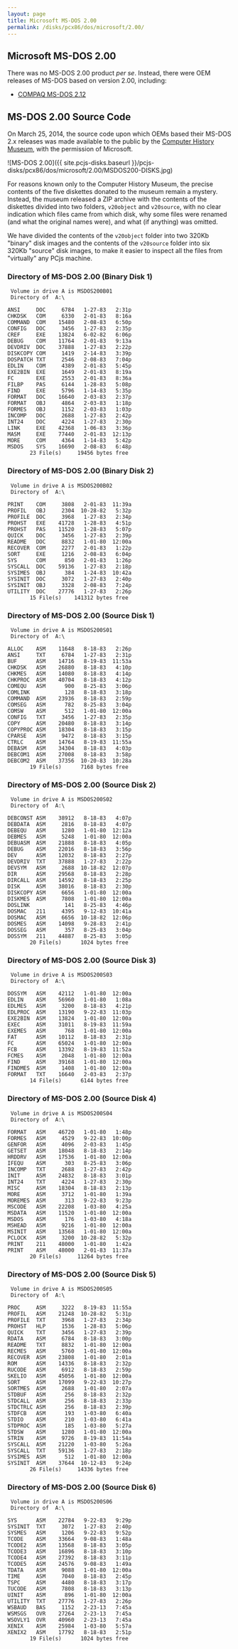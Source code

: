 ```yaml
---
layout: page
title: Microsoft MS-DOS 2.00
permalink: /disks/pcx86/dos/microsoft/2.00/
---
```


Microsoft MS-DOS 2.00
---------------------

There was no MS-DOS 2.00 product *per se*.  Instead, there were OEM releases of MS-DOS based on version 2.00,
including:

* [COMPAQ MS-DOS 2.12](/disks/pcx86/dos/compaq/2.12/)

MS-DOS 2.00 Source Code
-----------------------

On March 25, 2014, the source code upon which OEMs based their MS-DOS 2.x releases was made available to the
public by the [Computer History Museum](http://www.computerhistory.org/atchm/microsoft-ms-dos-early-source-code/),
with the permission of Microsoft.

![MS-DOS 2.00]({{ site.pcjs-disks.baseurl }}/pcjs-disks/pcx86/dos/microsoft/2.00/MSDOS200-DISKS.jpg)

For reasons known only to the Computer History Museum, the precise contents of the five diskettes donated to the
museum remain a mystery.  Instead, the museum released a ZIP archive with the contents of the diskettes divided into
two folders, `v20object` and `v20source`, with no clear indication which files came from which disk, why some files
were renamed (and what the original names were), and what (if anything) was omitted.

We have divided the contents of the `v20object` folder into two 320Kb "binary" disk images and the contents of the
`v20source` folder into six 320Kb "source" disk images, to make it easier to inspect all the files from "virtually" any
PCjs machine.

### Directory of MS-DOS 2.00 (Binary Disk 1)

	 Volume in drive A is MSDOS200B01
	 Directory of  A:\

	ANSI     DOC     6784   1-27-83   2:31p
	CHKDSK   COM     6330   2-01-83   8:16a
	COMMAND  COM    15480   2-08-83   6:50p
	CONFIG   DOC     3456   1-27-83   2:35p
	CREF     EXE    13824   6-02-82   6:06p
	DEBUG    COM    11764   2-01-83   9:13a
	DEVDRIV  DOC    37888   1-27-83   2:22p
	DISKCOPY COM     1419   2-14-83   3:39p
	DOSPATCH TXT     2546   2-08-83   7:04p
	EDLIN    COM     4389   2-01-83   5:45p
	EXE2BIN  EXE     1649   2-01-83   8:19a
	FC       EXE     2553   2-01-83   8:36a
	FILBP    PAS     6144   1-28-83   5:08p
	FIND     EXE     5796   1-14-83   5:35p
	FORMAT   DOC    16640   2-03-83   2:37p
	FORMAT   OBJ     4864   2-03-83   1:18p
	FORMES   OBJ     1152   2-03-83   1:03p
	INCOMP   DOC     2688   1-27-83   2:42p
	INT24    DOC     4224   1-27-83   2:30p
	LINK     EXE    42368   1-06-83   3:36p
	MASM     EXE    77440   2-01-83  12:13p
	MORE     COM     4364   1-14-83   5:42p
	MSDOS    SYS    16690   2-08-83   6:48p
	       23 File(s)     19456 bytes free

### Directory of MS-DOS 2.00 (Binary Disk 2)

	 Volume in drive A is MSDOS200B02
	 Directory of  A:\

	PRINT    COM     3808   2-01-83  11:39a
	PROFIL   OBJ     2304  10-28-82   5:32p
	PROFILE  DOC     3968   1-27-83   2:34p
	PROHST   EXE    41728   1-28-83   4:51p
	PROHST   PAS    11520   1-28-83   5:07p
	QUICK    DOC     3456   1-27-83   2:39p
	README   DOC     8832   1-01-80  12:00a
	RECOVER  COM     2277   2-01-83   1:22p
	SORT     EXE     1216   2-08-83   6:04p
	SYS      COM      850   2-01-83   1:26p
	SYSCALL  DOC    59136   1-27-83   2:18p
	SYSIMES  OBJ      384   1-24-83  10:42a
	SYSINIT  DOC     3072   1-27-83   2:40p
	SYSINIT  OBJ     3328   2-08-83   7:24p
	UTILITY  DOC    27776   1-27-83   2:26p
	       15 File(s)    141312 bytes free

### Directory of MS-DOS 2.00 (Source Disk 1)

	 Volume in drive A is MSDOS200S01
	 Directory of  A:\

	ALLOC    ASM    11648   8-18-83   2:26p
	ANSI     TXT     6784   1-27-83   2:31p
	BUF      ASM    14716   8-19-83  11:53a
	CHKDSK   ASM    26880   8-18-83   4:10p
	CHKMES   ASM    14080   8-18-83   4:14p
	CHKPROC  ASM    40704   8-18-83   4:12p
	COMEQU   ASM      900   8-25-83   3:06p
	COMLINK           128   8-18-83   3:18p
	COMMAND  ASM    23936   8-18-83   2:59p
	COMSEG   ASM      782   8-25-83   3:04p
	COMSW    ASM      512   1-01-80  12:00a
	CONFIG   TXT     3456   1-27-83   2:35p
	COPY     ASM    20480   8-18-83   3:14p
	COPYPROC ASM    18304   8-18-83   3:15p
	CPARSE   ASM     9472   8-18-83   3:15p
	CTRLC    ASM    14764   8-19-83  11:55a
	DEBASM   ASM    34304   8-18-83   4:03p
	DEBCOM1  ASM    27008   8-18-83   3:58p
	DEBCOM2  ASM    37356  10-20-83  10:28a
	       19 File(s)      7168 bytes free

### Directory of MS-DOS 2.00 (Source Disk 2)

	 Volume in drive A is MSDOS200S02
	 Directory of  A:\

	DEBCONST ASM    38912   8-18-83   4:07p
	DEBDATA  ASM     2816   8-18-83   4:07p
	DEBEQU   ASM     1280   1-01-80  12:12a
	DEBMES   ASM     5248   1-01-80  12:00a
	DEBUASM  ASM    21888   8-18-83   4:05p
	DEBUG    ASM    22016   8-18-83   3:56p
	DEV      ASM    12032   8-18-83   2:27p
	DEVDRIV  TXT    37888   1-27-83   2:22p
	DEVSYM   ASM     2688  10-18-82  12:07p
	DIR      ASM    29568   8-18-83   2:28p
	DIRCALL  ASM    14592   8-18-83   2:25p
	DISK     ASM    38016   8-18-83   2:30p
	DISKCOPY ASM     6656   1-01-80  12:00a
	DISKMES  ASM     7808   1-01-80  12:00a
	DOSLINK           141   8-25-83   4:46p
	DOSMAC   211     4395   9-12-83  10:41a
	DOSMAC   ASM     6656  10-18-82  12:06p
	DOSMES   ASM    14098   9-28-83   2:41p
	DOSSEG   ASM      357   8-25-83   3:04p
	DOSSYM   211    44887   8-25-83   3:05p
	       20 File(s)      1024 bytes free

### Directory of MS-DOS 2.00 (Source Disk 3)

	 Volume in drive A is MSDOS200S03
	 Directory of  A:\

	DOSSYM   ASM    42112   1-01-80  12:00a
	EDLIN    ASM    56960   1-01-80   1:08a
	EDLMES   ASM     3200   8-18-83   4:21p
	EDLPROC  ASM    13190   9-22-83  11:03p
	EXE2BIN  ASM    13824   1-01-80  12:00a
	EXEC     ASM    31011   8-19-83  11:59a
	EXEMES   ASM      768   1-01-80  12:00a
	FAT      ASM    10112   8-18-83   2:31p
	FC       ASM    65024   1-01-80  12:00a
	FCB      ASM    13392   8-19-83  11:52a
	FCMES    ASM     2048   1-01-80  12:00a
	FIND     ASM    39168   1-01-80  12:00a
	FINDMES  ASM     1408   1-01-80  12:00a
	FORMAT   TXT    16640   2-03-83   2:37p
	       14 File(s)      6144 bytes free

### Directory of MS-DOS 2.00 (Source Disk 4)

	 Volume in drive A is MSDOS200S04
	 Directory of  A:\

	FORMAT   ASM    46720   1-01-80   1:48p
	FORMES   ASM     4529   9-22-83  10:00p
	GENFOR   ASM     4096   2-03-83   1:45p
	GETSET   ASM    18048   8-18-83   2:14p
	HRDDRV   ASM    17536   1-01-80  12:00a
	IFEQU    ASM      303   8-25-83   3:06p
	INCOMP   TXT     2688   1-27-83   2:42p
	INIT     ASM    24832   8-18-83   3:01p
	INT24    TXT     4224   1-27-83   2:30p
	MISC     ASM    18304   8-18-83   2:13p
	MORE     ASM     3712   1-01-80   1:39a
	MOREMES  ASM      313   9-22-83   9:23p
	MSCODE   ASM    22208   1-03-80   4:25a
	MSDATA   ASM    11520   1-01-80  12:00a
	MSDOS    ASM      176   1-03-80   4:18a
	MSHEAD   ASM     9216   1-01-80  12:00a
	MSINIT   ASM    13568   1-01-80  12:00a
	PCLOCK   ASM     3200  10-28-82   5:32p
	PRINT    211    48000   1-01-80   1:42a
	PRINT    ASM    48000   2-01-83  11:37a
	       20 File(s)     11264 bytes free

### Directory of MS-DOS 2.00 (Source Disk 5)

	 Volume in drive A is MSDOS200S05
	 Directory of  A:\

	PROC     ASM     3222   8-19-83  11:55a
	PROFIL   ASM    21248  10-28-82   5:31p
	PROFILE  TXT     3968   1-27-83   2:34p
	PROHST   HLP     1536   1-28-83   5:06p
	QUICK    TXT     3456   1-27-83   2:39p
	RDATA    ASM     6784   8-18-83   3:00p
	README   TXT     8832   1-01-80  12:00a
	RECMES   ASM     5760   1-01-80  12:00a
	RECOVER  ASM    23808   1-01-80   2:01a
	ROM      ASM    14336   8-18-83   2:32p
	RUCODE   ASM     6912   8-18-83   2:59p
	SKELIO   ASM    45056   1-01-80  12:00a
	SORT     ASM    17099   9-22-83  10:27p
	SORTMES  ASM     2688   1-01-80   2:07a
	STDBUF   ASM      256   8-18-83   2:32p
	STDCALL  ASM      256   8-18-83   2:33p
	STDCTRLC ASM      256   8-18-83   2:39p
	STDFCB   ASM      193   1-03-80   6:40a
	STDIO    ASM      210   1-03-80   6:41a
	STDPROC  ASM      185   1-03-80   5:27a
	STDSW    ASM     1280   1-01-80  12:00a
	STRIN    ASM     9726   8-19-83  11:54a
	SYSCALL  ASM    21220   1-03-80   5:26a
	SYSCALL  TXT    59136   1-27-83   2:18p
	SYSIMES  ASM      512   1-01-80  12:00a
	SYSINIT  ASM    37644  10-12-83   9:24p
	       26 File(s)     14336 bytes free

### Directory of MS-DOS 2.00 (Source Disk 6)

	 Volume in drive A is MSDOS200S06
	 Directory of  A:\

	SYS      ASM    22784   9-22-83   9:29p
	SYSINIT  TXT     3072   1-27-83   2:40p
	SYSMES   ASM     1206   9-22-83   9:52p
	TCODE    ASM    33664   9-08-83   1:48a
	TCODE2   ASM    13568   8-18-83   3:05p
	TCODE3   ASM    16896   8-18-83   3:10p
	TCODE4   ASM    27392   8-18-83   3:11p
	TCODE5   ASM    24576   9-08-83   1:49a
	TDATA    ASM     9088   1-01-80  12:00a
	TIME     ASM     7040   8-18-83   2:45p
	TSPC     ASM     4480   8-18-83   3:17p
	TUCODE   ASM     7808   8-18-83   3:13p
	UINIT    ASM      896   1-01-80  12:00a
	UTILITY  TXT    27776   1-27-83   2:26p
	WSBAUD   BAS     1152   2-23-13   7:45a
	WSMSGS   OVR    27264   2-23-13   7:45a
	WSOVLY1  OVR    40960   2-23-13   7:45a
	XENIX    ASM    25984   1-03-80   5:57a
	XENIX2   ASM    17792   8-18-83   2:51p
	       19 File(s)      1024 bytes free
